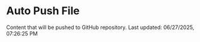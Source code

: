# Auto Push File

Content that will be pushed to GitHub repository.
Last updated: 06/27/2025, 07:26:25 PM